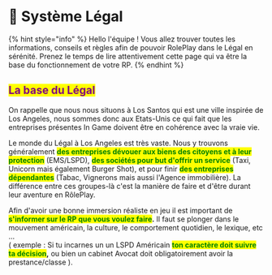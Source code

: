 # 🌾 Système Légal

{% hint style="info" %}
Hello l'équipe ! Vous allez trouver toutes les informations, conseils et règles afin de pouvoir RolePlay dans le Légal en sérénité. Prenez le temps de lire attentivement cette page qui va être la base du fonctionnement de votre RP.
{% endhint %}

## <mark style="color:purple;">La base du Légal</mark> <a href="#bkmrk-la-base-de-l-27ill-c3-a9gal" id="bkmrk-la-base-de-l-27ill-c3-a9gal"></a>

On rappelle que nous nous situons à Los Santos qui est une ville inspirée de Los Angeles, nous sommes donc aux Etats-Unis ce qui fait que les entreprises présentes In Game doivent être en cohérence avec la vraie vie.

Le monde du Légal à Los Angeles est très vaste. Nous y trouvons généralement <mark style="color:green;">**des entreprises dévouer aux biens des citoyens et à leur protection**</mark> (EMS/LSPD), <mark style="color:green;">**des sociétés pour but d'offrir un service**</mark> (Taxi, Unicorn mais également Burger Shot), et pour finir <mark style="color:green;">**des entreprises dépendantes**</mark> (Tabac, Vignerons mais aussi l'Agence immobilière). La différence entre ces groupes-là c'est la manière de faire et d'être durant leur aventure en RôlePlay.

Afin d'avoir une bonne immersion réaliste en jeu il est important de <mark style="color:green;">**s'informer sur le RP que vous voulez faire**</mark>**.** Il faut se plonger dans le mouvement américain, la culture, le comportement quotidien, le lexique, etc ...\
( exemple : Si tu incarnes un un LSPD Américain <mark style="color:green;">**ton caractère doit suivre ta décision**</mark>**,** ou bien un cabinet Avocat doit obligatoirement avoir la prestance/classe ).

